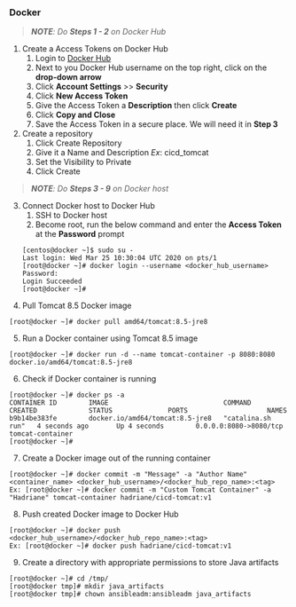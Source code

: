 ### Docker

> ***NOTE**: Do **Steps 1 - 2** on Docker Hub*
1. Create a Access Tokens on Docker Hub
    1. Login to [Docker Hub](https://hub.docker.com/)
    2. Next to you Docker Hub username on the top right, click on the **drop-down arrow**
    3. Click **Account Settings** >> **Security**
    4. Click **New Access Token**
    5. Give the Access Token a **Description** then click **Create**
    6. Click **Copy and Close**
    7. Save the Access Token in a secure place. We will need it in **Step 3**
2. Create a repository
    1. Click Create Repository
    2. Give it a Name and Description *Ex*: cicd_tomcat
    3. Set the Visibility to Private
    4. Click Create
> ***NOTE**: Do **Steps 3 - 9** on Docker host*
3. Connect Docker host to Docker Hub
    1. SSH to Docker host
    2. Become root, run the below command and enter the **Access Token** at the **Password** prompt
    ```
    [centos@docker ~]$ sudo su -
    Last login: Wed Mar 25 10:30:04 UTC 2020 on pts/1
    [root@docker ~]# docker login --username <docker_hub_username>
    Password:
    Login Succeeded
    [root@docker ~]#
    ```
4. Pull Tomcat 8.5 Docker image
```
[root@docker ~]# docker pull amd64/tomcat:8.5-jre8
```
5. Run a Docker container using Tomcat 8.5 image
```
[root@docker ~]# docker run -d --name tomcat-container -p 8080:8080 docker.io/amd64/tomcat:8.5-jre8
```
6. Check if Docker container is running
```
[root@docker ~]# docker ps -a
CONTAINER ID        IMAGE                             COMMAND             CREATED             STATUS              PORTS                    NAMES
b9b14be383fe        docker.io/amd64/tomcat:8.5-jre8   "catalina.sh run"   4 seconds ago       Up 4 seconds        0.0.0.0:8080->8080/tcp   tomcat-container
[root@docker ~]#
```
7. Create a Docker image out of the running container
```
[root@docker ~]# docker commit -m "Message" -a "Author Name" <container_name> <docker_hub_username>/<docker_hub_repo_name>:<tag>
Ex: [root@docker ~]# docker commit -m "Custom Tomcat Container" -a "Hadriane" tomcat-container hadriane/cicd-tomcat:v1
```
8. Push created Docker image to Docker Hub
```
[root@docker ~]# docker push <docker_hub_username>/<docker_hub_repo_name>:<tag>
Ex: [root@docker ~]# docker push hadriane/cicd-tomcat:v1
```
9. Create a directory with appropriate permissions to store Java artifacts
```
[root@docker ~]# cd /tmp/
[root@docker tmp]# mkdir java_artifacts
[root@docker tmp]# chown ansibleadm:ansibleadm java_artifacts
```
